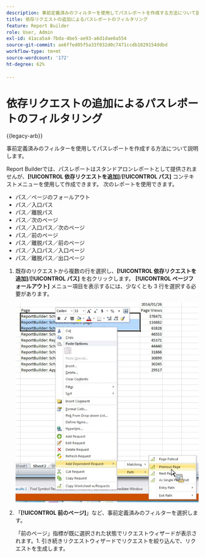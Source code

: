 ```yaml
---
description: 事前定義済みのフィルターを使用してパスレポートを作成する方法について説明します。
title: 依存リクエストの追加によるパスレポートのフィルタリング
feature: Report Builder
role: User, Admin
exl-id: 41aca5a4-7bda-4be5-ae93-a6d1dae6a554
source-git-commit: ae6ffed05f5a33f032d0c7471ccdb1029154ddbd
workflow-type: tm+mt
source-wordcount: '172'
ht-degree: 62%

---
```


# 依存リクエストの追加によるパスレポートのフィルタリング

{{legacy-arb}}

事前定義済みのフィルターを使用してパスレポートを作成する方法について説明します。

Report Builderでは、パスレポートはスタンドアロンレポートとして提供されませんが、**[!UICONTROL 依存リクエストを追加]**/**[!UICONTROL パス]** コンテキストメニューを使用して作成できます。 次のレポートを使用できます。

* パス／ページのフォールアウト
* パス／入口パス
* パス／離脱パス
* パス／次のページ
* パス／入口パス／次のページ
* パス／前のページ
* パス／離脱パス／前のページ
* パス／入口パス／入口ページ
* パス／離脱パス／出口ページ

1. 既存のリクエストから複数の行を選択し、**[!UICONTROL 依存リクエストを追加]**/**[!UICONTROL パス]** を右クリックします。 **[!UICONTROL ページフォールアウト]** メニュー項目を表示するには、少なくとも 3 行を選択する必要があります。

   ![&#x200B; 「依存リクエストを追加」オプションが選択された 3 つの行を示すスクリーンショット &#x200B;](assets/dependen_request.png)

2. 「**[!UICONTROL 前のページ]**」など、事前定義済みのフィルターを選択します。

   「前のページ」指標が既に選択された状態でリクエストウィザードが表示されます。1. 引き続きリクエストウィザードでリクエストを絞り込んで、リクエストを生成します。
